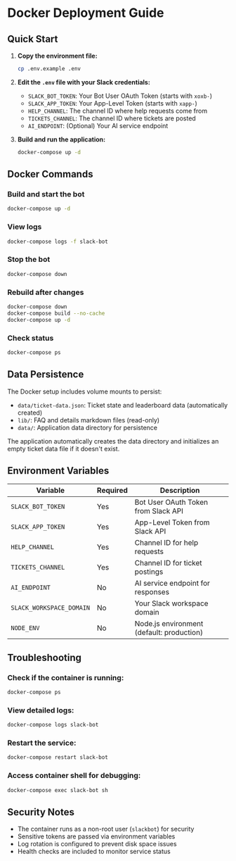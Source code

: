 # Docker Deployment Guide

## Quick Start

1. **Copy the environment file:**
   ```bash
   cp .env.example .env
   ```

2. **Edit the `.env` file with your Slack credentials:**
   - `SLACK_BOT_TOKEN`: Your Bot User OAuth Token (starts with `xoxb-`)
   - `SLACK_APP_TOKEN`: Your App-Level Token (starts with `xapp-`)
   - `HELP_CHANNEL`: The channel ID where help requests come from
   - `TICKETS_CHANNEL`: The channel ID where tickets are posted
   - `AI_ENDPOINT`: (Optional) Your AI service endpoint

3. **Build and run the application:**
   ```bash
   docker-compose up -d
   ```

## Docker Commands

### Build and start the bot
```bash
docker-compose up -d
```

### View logs
```bash
docker-compose logs -f slack-bot
```

### Stop the bot
```bash
docker-compose down
```

### Rebuild after changes
```bash
docker-compose down
docker-compose build --no-cache
docker-compose up -d
```

### Check status
```bash
docker-compose ps
```

## Data Persistence

The Docker setup includes volume mounts to persist:
- `data/ticket-data.json`: Ticket state and leaderboard data (automatically created)
- `lib/`: FAQ and details markdown files (read-only)
- `data/`: Application data directory for persistence

The application automatically creates the data directory and initializes an empty ticket data file if it doesn't exist.

## Environment Variables

| Variable | Required | Description |
|----------|----------|-------------|
| `SLACK_BOT_TOKEN` | Yes | Bot User OAuth Token from Slack API |
| `SLACK_APP_TOKEN` | Yes | App-Level Token from Slack API |
| `HELP_CHANNEL` | Yes | Channel ID for help requests |
| `TICKETS_CHANNEL` | Yes | Channel ID for ticket postings |
| `AI_ENDPOINT` | No | AI service endpoint for responses |
| `SLACK_WORKSPACE_DOMAIN` | No | Your Slack workspace domain |
| `NODE_ENV` | No | Node.js environment (default: production) |

## Troubleshooting

### Check if the container is running:
```bash
docker-compose ps
```

### View detailed logs:
```bash
docker-compose logs slack-bot
```

### Restart the service:
```bash
docker-compose restart slack-bot
```

### Access container shell for debugging:
```bash
docker-compose exec slack-bot sh
```

## Security Notes

- The container runs as a non-root user (`slackbot`) for security
- Sensitive tokens are passed via environment variables
- Log rotation is configured to prevent disk space issues
- Health checks are included to monitor service status